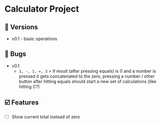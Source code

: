 # Calculator Project

## 💚 Versions

- v0.1 - basic operations

## 🐛 Bugs

- v0.1
  - `1, -, 1, =, 3` > if result (after pressing equals) is 0 and a number is pressed it gets concatenated to the zero, pressing a number / other button after hitting equals should start a new set of calculations (like hitting C?)

## ☑️ Features

- [ ] Show current total instead of zero